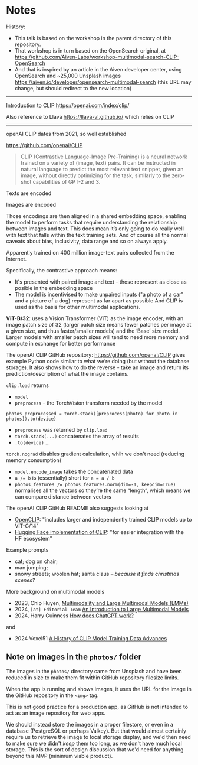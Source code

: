 # Notes

History:

- This talk is based on the workshop in the parent directory of this repository.
- That workshop is in turn based on the OpenSearch original, at
  https://github.com/Aiven-Labs/workshop-multimodal-search-CLIP-OpenSearch
- And that is inspired by an article in the Aiven developer center, using
  OpenSearch and ~25,000 Unsplash images
  https://aiven.io/developer/opensearch-multimodal-search
  (this URL may change, but should redirect to the new location)

----

Introduction to CLIP
https://openai.com/index/clip/ 

Also reference to Llava https://llava-vl.github.io/ which relies on CLIP

----

openAI CLIP dates from 2021, so well established

https://github.com/openai/CLIP
> CLIP (Contrastive Language-Image Pre-Training) is a neural network trained on
> a variety of (image, text) pairs. It can be instructed in natural language to
> predict the most relevant text snippet, given an image, without directly
> optimizing for the task, similarly to the zero-shot capabilities of GPT-2 and 3.

Texts are encoded

Images are encoded

Those encodings are then aligned in a shared embedding space, enabling the
model to perform tasks that require understanding the relationship between 
images and  text.
This does mean it’s only going to do really well with text that falls within the
text training sets.
And of course all the normal caveats about bias, inclusivity, data range and so
on always apply.

Apparently trained on 400 million image-text pairs collected from the Internet.

Specifically, the contrastive approach means:
- It's presented with paired image and text - those represent as close as 
  posible in the embedding space
- The model is incentivised to make unpaired inputs ("a photo of a car" and 
  a picture of a dog) represent as far apart as possible
And CLIP is used as the basis for other multimodal applications.

**ViT-B/32**:  uses a Vision Transformer (ViT) as the image encoder, with an
image patch size of 32 (larger patch size means fewer patches per image at a
given size, and thus faster/smaller models) and the ‘Base’ size model. Larger
models with smaller patch sizes will tend to need more memory and compute in
exchange for better performance

The openAI CLIP GitHub repository: https://github.com/openai/CLIP gives example
Python code similar to what we’re doing (but without the database storage). It
also shows how to do the reverse - take an image and return its
prediction/description of what the image contains.

`clip.load` returns
* `model`
* `preprocess` - the TorchVision transform needed by the model

`photos_preprocessed = torch.stack([preprocess(photo) for photo in photos]).to(device)`
* `preprocess` was returned by `clip.load`
* `torch.stack(...)` concatenates the array of results
* `.to(device)` …

`torch.nograd` disables gradient calculation, whih we don't need (reducing
memory consumption)
* `model.encode_image` takes the concatenated data
* `a /= b` is (essentially) short for `a = a / b`
* `photos_features /= photos_features.norm(dim=-1, keepdim=True)` normalises
  all the vectors so they’re the same “length”, which means we can compare
  distance between vectors

The openAI CLIP GitHub README also suggests looking at
* [OpenCLIP](https://github.com/mlfoundations/open_clip): "includes larger 
  and independently trained CLIP models up to ViT-G/14"
* [Hugging Face implementation of CLIP](https://huggingface.co/docs/transformers/model_doc/clip):
  "for easier integration with the HF ecosystem"

Example prompts
* cat; dog on chair;
* man jumping; 
* snowy streets; woolen hat; santa claus _– because it finds christmas 
  scenes?_

More background on multimodal models
* 2023, Chip Huyen, [Multimodality and Large Multimodal Models
  (LMMs)](https://huyenchip.com/2023/10/10/multimodal.html)
* 2024, `[at] Editorial Team` [An Introduction to Large Multimodal Models](https://www.alexanderthamm.com/en/blog/an-introduction-to-large-multimodal-models/)
* 2024, Harry Guinness [How does ChatGPT work?](https://zapier.com/blog/how-does-chatgpt-work/)

and

* 2024 Voxel51 [A History of CLIP Model Training Data Advances](https://voxel51.com/blog/a-history-of-clip-model-training-data-advances)

## Note on images in the `photos/` folder


The images in the `photos/` directory came from Unsplash and have been reduced in size
to make them fit within GitHub repository filesize limits.

When the app is running and shows images, it uses the URL for the image in the
GitHub repository in the `<img>` tag.

This is not good practice for a production app, as GitHub is not intended to act
as an image repository for web apps.

We should instead store the images in a proper filestore, or even in a database
(PostgreSQL or perhaps Valkey). But that would almost certainly require us to
retrieve the image to local storage display, and we'd then need to make sure
we didn't _keep_ them too long, as we don't have much local storage. This is
the sort of design discussion that we'd need for anything beyond this MVP
(minimum viable product).

